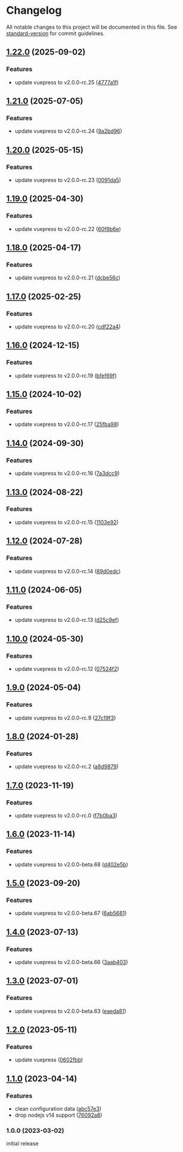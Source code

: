# Changelog

All notable changes to this project will be documented in this file. See [standard-version](https://github.com/conventional-changelog/standard-version) for commit guidelines.

## [1.22.0](https://github.com/azat-io/vuepress-plugin-remove-html-extension/compare/v1.21.0...v1.22.0) (2025-09-02)


### Features

* update vuepress to v2.0.0-rc.25 ([4777a1f](https://github.com/azat-io/vuepress-plugin-remove-html-extension/commit/4777a1f122880e27af9b0167d84cec9c3ac2af13))

## [1.21.0](https://github.com/azat-io/vuepress-plugin-remove-html-extension/compare/v1.20.0...v1.21.0) (2025-07-05)


### Features

* update vuepress to v2.0.0-rc.24 ([9a2bd96](https://github.com/azat-io/vuepress-plugin-remove-html-extension/commit/9a2bd96d030818ba964a50cf1ca42b4e15786e5e))

## [1.20.0](https://github.com/azat-io/vuepress-plugin-remove-html-extension/compare/v1.19.0...v1.20.0) (2025-05-15)


### Features

* update vuepress to v2.0.0-rc.23 ([0091da5](https://github.com/azat-io/vuepress-plugin-remove-html-extension/commit/0091da533dfffd369b65fa30cb422126fdee1fed))

## [1.19.0](https://github.com/azat-io/vuepress-plugin-remove-html-extension/compare/v1.18.0...v1.19.0) (2025-04-30)


### Features

* update vuepress to v2.0.0-rc.22 ([60f8b6e](https://github.com/azat-io/vuepress-plugin-remove-html-extension/commit/60f8b6e8f7c037d26f39463a3a65add2ef1a4f29))

## [1.18.0](https://github.com/azat-io/vuepress-plugin-remove-html-extension/compare/v1.17.0...v1.18.0) (2025-04-17)


### Features

* update vuepress to v2.0.0-rc.21 ([dcbe56c](https://github.com/azat-io/vuepress-plugin-remove-html-extension/commit/dcbe56cc1ca5ef51fbbdb2b752c97e7fb602bf59))

## [1.17.0](https://github.com/azat-io/vuepress-plugin-remove-html-extension/compare/v1.16.0...v1.17.0) (2025-02-25)


### Features

* update vuepress to v2.0.0-rc.20 ([cdf22a4](https://github.com/azat-io/vuepress-plugin-remove-html-extension/commit/cdf22a45f0c60e306fd7a638a79b14d6ec8e19c9))

## [1.16.0](https://github.com/azat-io/vuepress-plugin-remove-html-extension/compare/v1.15.0...v1.16.0) (2024-12-15)


### Features

* update vuepress to v2.0.0-rc.19 ([bfef69f](https://github.com/azat-io/vuepress-plugin-remove-html-extension/commit/bfef69fb808daa8367951cc60abd9181ee808c61))

## [1.15.0](https://github.com/azat-io/vuepress-plugin-remove-html-extension/compare/v1.14.0...v1.15.0) (2024-10-02)


### Features

* update vuepress to v2.0.0-rc.17 ([25fba98](https://github.com/azat-io/vuepress-plugin-remove-html-extension/commit/25fba985ca5adfb9df7b9e80f87d26b16b1f107f))

## [1.14.0](https://github.com/azat-io/vuepress-plugin-remove-html-extension/compare/v1.13.0...v1.14.0) (2024-09-30)


### Features

* update vuepress to v2.0.0-rc.16 ([7a3dcc9](https://github.com/azat-io/vuepress-plugin-remove-html-extension/commit/7a3dcc97fecb6c6b1ad264b386396f9d17148413))

## [1.13.0](https://github.com/azat-io/vuepress-plugin-remove-html-extension/compare/v1.12.0...v1.13.0) (2024-08-22)


### Features

* update vuepress to v2.0.0-rc.15 ([1103e92](https://github.com/azat-io/vuepress-plugin-remove-html-extension/commit/1103e9208747194249996566522aeb51936a74b2))

## [1.12.0](https://github.com/azat-io/vuepress-plugin-remove-html-extension/compare/v1.11.0...v1.12.0) (2024-07-28)


### Features

* update vuepress to v2.0.0-rc.14 ([89d0edc](https://github.com/azat-io/vuepress-plugin-remove-html-extension/commit/89d0edc27a567706f83b55729ca9973f36aa57ed))

## [1.11.0](https://github.com/azat-io/vuepress-plugin-remove-html-extension/compare/v1.10.0...v1.11.0) (2024-06-05)


### Features

* update vuepress to v2.0.0-rc.13 ([d25c9ef](https://github.com/azat-io/vuepress-plugin-remove-html-extension/commit/d25c9ef823069df100196e2c000adeb870c60df7))

## [1.10.0](https://github.com/azat-io/vuepress-plugin-remove-html-extension/compare/v1.9.0...v1.10.0) (2024-05-30)


### Features

* update vuepress to v2.0.0-rc.12 ([07524f2](https://github.com/azat-io/vuepress-plugin-remove-html-extension/commit/07524f267765183700e3b9f1e3082c5f237ce967))

## [1.9.0](https://github.com/azat-io/vuepress-plugin-remove-html-extension/compare/v1.8.0...v1.9.0) (2024-05-04)


### Features

* update vuepress to v2.0.0-rc.9 ([27c19f3](https://github.com/azat-io/vuepress-plugin-remove-html-extension/commit/27c19f3c37aece5b224340bf24661349d6a83f3e))

## [1.8.0](https://github.com/azat-io/vuepress-plugin-remove-html-extension/compare/v1.7.0...v1.8.0) (2024-01-28)


### Features

* update vuepress to v2.0.0-rc.2 ([a8d9879](https://github.com/azat-io/vuepress-plugin-remove-html-extension/commit/a8d98799133b1007551825346dffa3bc3e90a413))

## [1.7.0](https://github.com/azat-io/vuepress-plugin-remove-html-extension/compare/v1.6.0...v1.7.0) (2023-11-19)


### Features

* update vuepress to v2.0.0-rc.0 ([f7b0ba3](https://github.com/azat-io/vuepress-plugin-remove-html-extension/commit/f7b0ba3d9584f92e4c226e29b83cc0b90b97458d))

## [1.6.0](https://github.com/azat-io/vuepress-plugin-remove-html-extension/compare/v1.5.0...v1.6.0) (2023-11-14)


### Features

* update vuepress to v2.0.0-beta.68 ([d402e5b](https://github.com/azat-io/vuepress-plugin-remove-html-extension/commit/d402e5be183fc1c9badd0aa49f46f3e8764e7a4a))

## [1.5.0](https://github.com/azat-io/vuepress-plugin-remove-html-extension/compare/v1.4.0...v1.5.0) (2023-09-20)


### Features

* update vuepress to v2.0.0-beta.67 ([6ab5681](https://github.com/azat-io/vuepress-plugin-remove-html-extension/commit/6ab5681bf4826e91ddcaf2c563053406c97cd5b2))

## [1.4.0](https://github.com/azat-io/vuepress-plugin-remove-html-extension/compare/v1.3.0...v1.4.0) (2023-07-13)


### Features

* update vuepress to v2.0.0-beta.66 ([3aab403](https://github.com/azat-io/vuepress-plugin-remove-html-extension/commit/3aab4033b36a32db65572d16cac671e2ba5f10ba))

## [1.3.0](https://github.com/azat-io/vuepress-plugin-remove-html-extension/compare/v1.2.0...v1.3.0) (2023-07-01)


### Features

* update vuepress to v2.0.0-beta.63 ([eaeda81](https://github.com/azat-io/vuepress-plugin-remove-html-extension/commit/eaeda81c082ce16faf5a9a6ef9f450a5a67b1aae))

## [1.2.0](https://github.com/azat-io/vuepress-plugin-remove-html-extension/compare/v1.1.0...v1.2.0) (2023-05-11)


### Features

* update vuepress ([0602fbb](https://github.com/azat-io/vuepress-plugin-remove-html-extension/commit/0602fbb77e503cb684c30799cdd7bf6bb27c0321))

## [1.1.0](https://github.com/azat-io/vuepress-plugin-remove-html-extension/compare/v1.0.0...v1.1.0) (2023-04-14)


### Features

* clean configuration data ([abc57e3](https://github.com/azat-io/vuepress-plugin-remove-html-extension/commit/abc57e32073ce87dd0a028ce2bd8752bc17cea84))
* drop nodejs v14 support ([76092a8](https://github.com/azat-io/vuepress-plugin-remove-html-extension/commit/76092a85cf0725aeafab72ae8f51681ff1c34ef3))

### 1.0.0 (2023-03-02)

initial release
